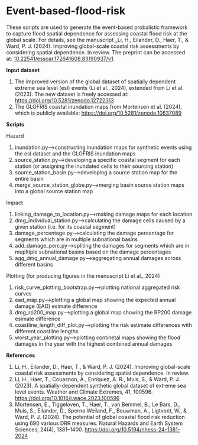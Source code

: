 # Event-based-flood-risk
These scripts are used to generate the event-based probalistic framework to capture flood spatial dependence for assessing coastal flood risk at the global scale. For details, see the manuscript _Li, H., Eilander, D., Haer, T., & Ward, P. J. (2024). Improving global-scale coastal risk assessments by considering spatial dependence. In review. The preprint can be accessed at: [10.22541/essoar.172641608.83190937/v1](https://doi.org/10.22541/essoar.172641608.83190937/v1). 

**Input dataset**
1. The improved version of the global dataset of spatially dependent extreme sea level (esl) events (Li et al., 2024), extended from Li et al. (2023). The new dataset is freely accessed at: https://doi.org/10.5281/zenodo.12722313
2. The GLOFRIS coastal inundation maps from Mortensen et al. (2024), which is publicly available: https://doi.org/10.5281/zenodo.10637089

**Scripts**

Hazard
1. inundation.py-->constructing inundation maps for synthetic events using the esl dataset and the GLOFRIS inundation maps
2. source_station.py-->developing a specific coastal segment for each station (or assigning the inundated cells to their sourcing station)
3. source_station_basin.py-->developing a source station map for the entire basin
4. merge_source_station_globe.py-->merging basin source station maps into a global source station map

Impact
1. linking_damage_to_location.py-->making damage maps for each location
2. dmg_individual_station.py-->calculating the damage cells caused by a given station (i.e. for its coastal segment)
3. damage_percentage.py-->calculating the damage percentage for segments which are in multiple subnational basins
4. add_damage_perc.py-->spliting the damages for segments which are in mupltiple subnational basins based on the damage percentages
5. agg_dmg_annual_damage.py-->aggregating annual damages across different basins

Plotting (for producing figures in the manuscript Li et al., 2024)
1. risk_curve_plotting_bootstrap.py-->plotting national aggregated risk curves
2. ead_map.py-->plotting a global map showing the expected annual damage (EAD) esimate difference
3. dmg_rp200_map.py-->plotting a global map showing the RP200 damage esimate difference
4. coastline_length_diff_plot.py-->plotting the risk estimate differences with different coastline lengths
5. worst_year_plotting.py-->plotting continetal maps showing the flood damages in the year with the highest combined annual damages

**References**
1. Li, H., Eilander, D., Haer, T., & Ward, P. J. (2024). Improving global-scale coastal risk assessments by considering spatial dependence. In review.
2. Li, H., Haer, T., Couasnon, A., Enríquez, A. R., Muis, S., & Ward, P. J. (2023). A spatially-dependent synthetic global dataset of extreme sea level events. Weather and Climate Extremes, 41, 100596. https://doi.org/10.1016/j.wace.2023.100596
3. Mortensen, E., Tiggeloven, T., Haer, T., van Bemmel, B., Le Bars, D., Muis, S., Eilander, D., Sperna Weiland, F., Bouwman, A., Ligtvoet, W., & Ward, P. J. (2024). The potential of global coastal flood risk reduction using 690 various DRR measures. Natural Hazards and Earth System Sciences, 24(4), 1381–1400. https://doi.org/10.5194/nhess-24-1381-2024 
